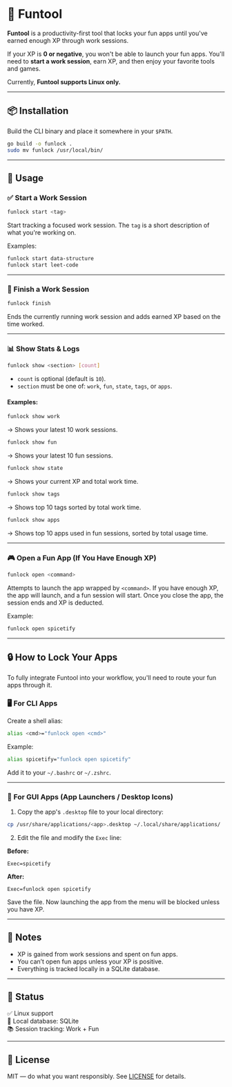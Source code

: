 # 🔐 Funtool

**Funtool** is a productivity-first tool that locks your fun apps until you've earned enough XP through work sessions.

If your XP is **0 or negative**, you won't be able to launch your fun apps. You'll need to **start a work session**, earn XP, and then enjoy your favorite tools and games.

Currently, **Funtool supports Linux only.**

---

## 📦 Installation

Build the CLI binary and place it somewhere in your `$PATH`.

```bash
go build -o funlock .
sudo mv funlock /usr/local/bin/
```

---

## 🚀 Usage

### ✅ Start a Work Session

```bash
funlock start <tag>
```

Start tracking a focused work session. The `tag` is a short description of what you're working on.

Examples:

```bash
funlock start data-structure
funlock start leet-code
```

---

### 🛑 Finish a Work Session

```bash
funlock finish
```

Ends the currently running work session and adds earned XP based on the time worked.

---

### 📊 Show Stats & Logs

```bash
funlock show <section> [count]
```

- `count` is optional (default is `10`).
- `section` must be one of: `work`, `fun`, `state`, `tags`, or `apps`.

#### Examples:

```bash
funlock show work
```
→ Shows your latest 10 work sessions.

```bash
funlock show fun
```
→ Shows your latest 10 fun sessions.

```bash
funlock show state
```
→ Shows your current XP and total work time.

```bash
funlock show tags
```
→ Shows top 10 tags sorted by total work time.

```bash
funlock show apps
```
→ Shows top 10 apps used in fun sessions, sorted by total usage time.

---

### 🎮 Open a Fun App (If You Have Enough XP)

```bash
funlock open <command>
```

Attempts to launch the app wrapped by `<command>`. If you have enough XP, the app will launch, and a fun session will start. Once you close the app, the session ends and XP is deducted.

Example:

```bash
funlock open spicetify
```

---

## 🔒 How to Lock Your Apps

To fully integrate Funtool into your workflow, you'll need to route your fun apps through it.

### 🖥️ For CLI Apps

Create a shell alias:

```bash
alias <cmd>="funlock open <cmd>"
```

Example:

```bash
alias spicetify="funlock open spicetify"
```

Add it to your `~/.bashrc` or `~/.zshrc`.

---

### 🧩 For GUI Apps (App Launchers / Desktop Icons)

1. Copy the app's `.desktop` file to your local directory:

```bash
cp /usr/share/applications/<app>.desktop ~/.local/share/applications/
```

2. Edit the file and modify the `Exec` line:

**Before:**
```
Exec=spicetify
```

**After:**
```
Exec=funlock open spicetify
```

Save the file. Now launching the app from the menu will be blocked unless you have XP.

---

## 📎 Notes

- XP is gained from work sessions and spent on fun apps.
- You can’t open fun apps unless your XP is positive.
- Everything is tracked locally in a SQLite database.

---

## 🧪 Status

✅ Linux support  
📁 Local database: SQLite  
📚 Session tracking: Work + Fun  

---

## 📄 License

MIT — do what you want responsibly. See [LICENSE](./LICENSE) for details.
